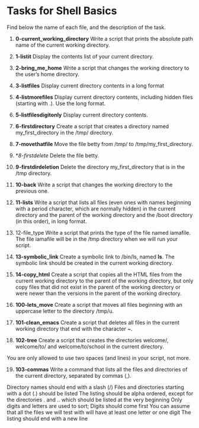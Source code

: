 # Tasks for Shell Basics

Find below the name of each file, and the description of the task.

1. **0-current_working_directory**
Write a script that prints the absolute path name of the current working directory.

2. **1-listit**
Display the contents list of your current directory.

3. **2-bring_me_home**
Write a script that changes the working directory to the user’s home directory.

4. **3-listfiles**
Display current directory contents in a long format

5. **4-listmorefiles**
Display current directory contents, including hidden files (starting with .). Use the long format.

6. **5-listfilesdigitonly**
Display current directory contents.

7. **6-firstdirectory**
Create a script that creates a directory named my_first_directory in the /tmp/ directory.

8. **7-movethatfile**
Move the file betty from /tmp/ to /tmp/my_first_directory.

9. **8-firstdelete*
Delete the file betty.


10. **9-firstdirdeletion**
Delete the directory my_first_directory that is in the /tmp directory.

11. **10-back**
Write a script that changes the working directory to the previous one.

12. **11-lists**
Write a script that lists all files (even ones with names beginning with a period character, which are normally hidden) in the current directory and the parent of the working directory and the /boot directory (in this order), in long format.

13. 12-file_type
Write a script that prints the type of the file named iamafile. The file iamafile will be in the /tmp directory when we will run your script.

14. **13-symbolic_link**
Create a symbolic link to /bin/ls, named __ls__. The symbolic link should be created in the current working directory.

15. **14-copy_html**
Create a script that copies all the HTML files from the current working directory to the parent of the working directory, but only copy files that did not exist in the parent of the working directory or were newer than the versions in the parent of the working directory.

16. **100-lets_move**
Create a script that moves all files beginning with an uppercase letter to the directory /tmp/u.

17. **101-clean_emacs**
Create a script that deletes all files in the current working directory that end with the character ~.

18. **102-tree**
Create a script that creates the directories welcome/, welcome/to/ and welcome/to/school in the current directory.

You are only allowed to use two spaces (and lines) in your script, not more.

19. **103-commas**
Write a command that lists all the files and directories of the current directory, separated by commas (,).

Directory names should end with a slash (/)
Files and directories starting with a dot (.) should be listed
The listing should be alpha ordered, except for the directories . and .. which should be listed at the very beginning
Only digits and letters are used to sort; Digits should come first
You can assume that all the files we will test with will have at least one letter or one digit
The listing should end with a new line

